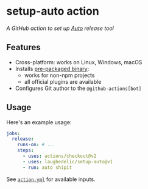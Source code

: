 # setup-auto action

_A GitHub action to set up [Auto](https://intuit.github.io/auto) release tool_

## Features

- Cross-platform: works on Linux, Windows, macOS
- Installs [pre-packaged binary](https://intuit.github.io/auto/docs/configuration/non-npm): 
  + works for non-npm projects
  + all official plugins are available
- Configures Git author to the `@github-actions[bot]`

## Usage

Here's an example usage:

```yaml
jobs:
  release:
    runs-on: # ...
    steps:
      - uses: actions/checkout@v2
      - uses: laughedelic/setup-auto@v1
      - run: auto shipit
```

See [`action.yml`](./action.yml) for available inputs.
